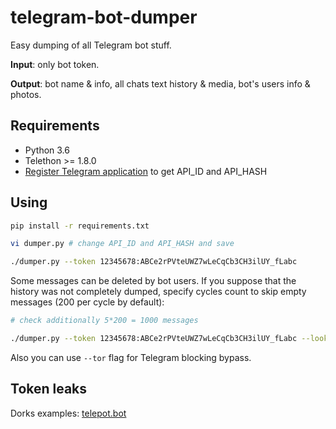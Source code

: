 # telegram-bot-dumper

Easy dumping of all Telegram bot stuff.

**Input**: only bot token.

**Output**: bot name & info, all chats text history & media, bot's users info & photos.

## Requirements

- Python 3.6
- Telethon >= 1.8.0
- [Register Telegram application](https://core.telegram.org/api/obtaining_api_id) to get API_ID and API_HASH

## Using

```sh
pip install -r requirements.txt

vi dumper.py # change API_ID and API_HASH and save

./dumper.py --token 12345678:ABCe2rPVteUWZ7wLeCqCb3CH3ilUY_fLabc
```

Some messages can be deleted by bot users. If you suppose that the history was not completely dumped, specify
cycles count to skip empty messages (200 per cycle by default):

```sh
# check additionally 5*200 = 1000 messages

./dumper.py --token 12345678:ABCe2rPVteUWZ7wLeCqCb3CH3ilUY_fLabc --lookeahead 5
```

Also you can use `--tor` flag for Telegram blocking bypass.

## Token leaks

Dorks examples: [telepot.bot](https://github.com/search?q=telepot.bot&type=Code)
